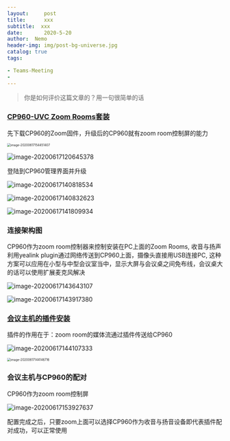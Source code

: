 ```yaml
---
layout:     post
title:      xxx
subtitle:  xxx
date:       2020-5-20
author:  Nemo
header-img: img/post-bg-universe.jpg
catalog: true
tags:

- Teams-Meeting
- 
---
```


> 你是如何评价这篇文章的？用一句很简单的话



### [CP960-UVC Zoom Rooms套装](http://support.yealink.com/documentFront/forwardToDocumentDetailPage?documentId=303)

先下载CP960的Zoom固件，升级后的CP960就有zoom room控制屏的能力

<img src="https://cdn.jsdelivr.net/gh/tangx007/tangx007.github.io/img/image-20200617154451407.png" alt="image-20200617154451407" style="zoom:50%;" />

![image-20200617120645378](https://cdn.jsdelivr.net/gh/tangx007/tangx007.github.io/img/image-20200617120645378.png)

登陆到CP960管理界面并升级

![image-20200617140818534](https://cdn.jsdelivr.net/gh/tangx007/tangx007.github.io/img/image-20200617140818534.png)

![image-20200617140832623](https://cdn.jsdelivr.net/gh/tangx007/tangx007.github.io/img/image-20200617140832623.png)

![image-20200617141809934](https://cdn.jsdelivr.net/gh/tangx007/tangx007.github.io/img/image-20200617141809934.png)

### 连接架构图

CP960作为zoom room控制器来控制安装在PC上面的Zoom Rooms, 收音与扬声利用yealink  plugin通过网络传送到CP960上面，摄像头直接用USB连接PC, 这种方案可以应用在小型与中型会议室当中，显示大屏与会议桌之间免布线，会议桌大的话可以使用扩展麦克风解决

![image-20200617143643107](https://cdn.jsdelivr.net/gh/tangx007/tangx007.github.io/img/image-20200617143643107.png)

![image-20200617143917380](https://cdn.jsdelivr.net/gh/tangx007/tangx007.github.io/img/image-20200617143917380.png)

### [会议主机的插件安装](http://support.yealink.com/forward2download?path=ZIjHOJbWuW/DFrGTLnGypjZRKhDplusSymbolXJQ4Ql5i4/5u8gHT7gvdwO4Z0BnJLG3uL/hnpP04wC2LRhfdw7iHWIy6MwV48yXEdqKGBxsEMsrBEcI5p8STN3VrmIFbHeeSjZBG3u44sYtpJMe7l4hQr6Ii3A==)

插件的作用在于：zoom room的媒体流通过插件传送给CP960

![image-20200617144107333](https://cdn.jsdelivr.net/gh/tangx007/tangx007.github.io/img/image-20200617144107333.png)

<img src="https://cdn.jsdelivr.net/gh/tangx007/tangx007.github.io/img/image-20200617144146716.png" alt="image-20200617144146716" style="zoom:50%;" />

### 会议主机与CP960的配对

CP960作为zoom room控制屏

![image-20200617153927637](https://cdn.jsdelivr.net/gh/tangx007/tangx007.github.io/img/image-20200617153927637.png)

配置完成之后，只要zoom上面可以选择CP960作为收音与扬音设备即代表插件配对成功，可以正常使用
